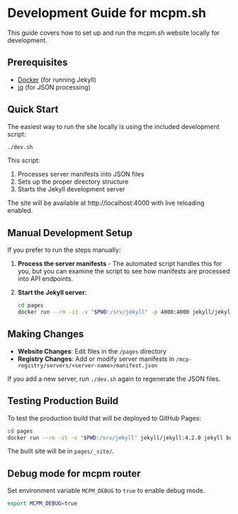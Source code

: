 # Development Guide for mcpm.sh

This guide covers how to set up and run the mcpm.sh website locally for development.

## Prerequisites

- [Docker](https://www.docker.com/get-started/) (for running Jekyll)
- [jq](https://stedolan.github.io/jq/download/) (for JSON processing)

## Quick Start

The easiest way to run the site locally is using the included development script:

```bash
./dev.sh
```

This script:
1. Processes server manifests into JSON files
2. Sets up the proper directory structure
3. Starts the Jekyll development server

The site will be available at http://localhost:4000 with live reloading enabled.

## Manual Development Setup

If you prefer to run the steps manually:

1. **Process the server manifests** - The automated script handles this for you, but you can examine the script to see how manifests are processed into API endpoints.

2. **Start the Jekyll server**:
   ```bash
   cd pages
   docker run --rm -it -v "$PWD:/srv/jekyll" -p 4000:4000 jekyll/jekyll:4.2.0 jekyll serve --livereload
   ```

## Making Changes

- **Website Changes**: Edit files in the `/pages` directory
- **Registry Changes**: Add or modify server manifests in `/mcp-registry/servers/<server-name>/manifest.json`

If you add a new server, run `./dev.sh` again to regenerate the JSON files.

## Testing Production Build

To test the production build that will be deployed to GitHub Pages:

```bash
cd pages
docker run --rm -it -v "$PWD:/srv/jekyll" jekyll/jekyll:4.2.0 jekyll build
```

The built site will be in `pages/_site/`.


## Debug mode for mcpm router
Set environment variable `MCPM_DEBUG` to `true` to enable debug mode.

```bash
export MCPM_DEBUG=true
```

